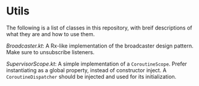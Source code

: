 # Utils

The following is a list of classes in this repository, with breif descriptions of what they are and how to use them.

*Broadcaster.kt*: A Rx-like implementation of the broadcaster design pattern. Make sure to unsubscribe listeners.

*SupervisorScope.kt*: A simple implementation of a `CoroutineScope`. Prefer instantiating as a global property, instead of constructor inject. A `CoroutineDispatcher` should be injected and used for its initialization.
